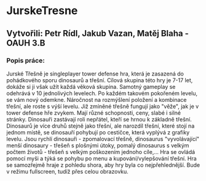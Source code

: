 # JurskeTresne
## Vytvořili: Petr Rídl, Jakub Vazan, Matěj Blaha - OAUH 3.B  
  
### Popis práce:  
Jurské Třešně je singleplayer tower defense hra, která je zasazená do pohádkového sporu dinosaurů a třešní. Cílová skupina této hry je 7-17 let, dokáže si ji však užít každá věková skupina. Samotný gameplay se odehrává v 10 jednolivých levelech. Po každém takovém pokořeném levelu, se vám nový odemkne. Náročnost na rozmýšlení položení a kombinace třešní, ale roste s výší levelu. Již zmíněné třešně fungují jako "věže", jak je v tower defense hře zvykem. Mají různé schopnosti, ceny, slabé i silné stránky. Dinosauři zastávají roli nepřátel, kteří se hrnou k základně třešní. Dinosaurů je více druhů stejně jako třešní, ale narozdíl třešní, které stojí na jednom místě, se dinosauří pohybují po cestičce, která vyplývá z grafiky levelu. Jsou rychlí dinosauři - zpomalovací třešně, dinosaurus "vyvolávající" menší dinosaury - třešeň s plošnými útoky, pomalý dinosaurus s velkým počtem životů - třešeň s velkým poškozením jednoho cíle,...
Hra se ovládá pomocí myši a týká se pohybu po menu a kupování/vylepšování třešní. Hra se samozřejmě hraje z pohledu shora, aby hry byla co nejpřehlednější. Bude v režimu fullscreen, tudíž přes celou obrazovku.

